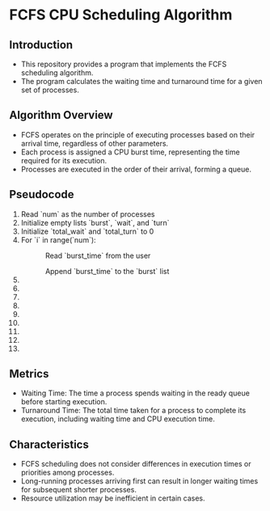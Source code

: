 <h1>FCFS CPU Scheduling Algorithm</h1>

<h2>Introduction</h2>
<ul>
    <li>This repository provides a program that implements the FCFS scheduling algorithm.</li>
    <li>The program calculates the waiting time and turnaround time for a given set of processes.</li>
</ul>

<h2>Algorithm Overview</h2>
<ul>
    <li>FCFS operates on the principle of executing processes based on their arrival time, regardless of other parameters.</li>
    <li>Each process is assigned a CPU burst time, representing the time required for its execution.</li>
    <li>Processes are executed in the order of their arrival, forming a queue.</li>
</ul>

<h2>Pseudocode</h2>
<ol>
    <li>Read `num` as the number of processes</li>
    <li>Initialize empty lists `burst`, `wait`, and `turn`</li>
    <li>Initialize `total_wait` and `total_turn` to 0</li>
    <li>
        For `i` in range(`num`):
        <ul>
            <ol>Read `burst_time` from the user</ol>
            <ol>Append `burst_time` to the `burst` list</ol>
        </ul>
    </li>
    <li></li>
    <li></li>
    <li></li>
    <li></li>
    <li></li>
    <li></li>
    <li></li>
    <li></li>
    <li></li>
</ol>

<h2>Metrics</h2>
<ul>
    <li>Waiting Time: The time a process spends waiting in the ready queue before starting execution.</li>
    <li>Turnaround Time: The total time taken for a process to complete its execution, including waiting time and CPU execution time.</li>
</ul>

<h2>Characteristics</h2>
<ul>
    <li>FCFS scheduling does not consider differences in execution times or priorities among processes.</li>
    <li>Long-running processes arriving first can result in longer waiting times for subsequent shorter processes.</li>
    <li>Resource utilization may be inefficient in certain cases.</li>
</ul>